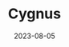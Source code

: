 ---
title: "Cygnus"
cc-type: constellation
borders:
  - Cepheus
  - Draco
  - Lacerta
  - Lyra
  - Pegasus
  - Vulpecula
date: 2023-08-05
hashtag: cygnus
stars:
  - Deneb
subdivision-of: northern celestial hemisphere
tags:
  - swan
  - constellation
---
